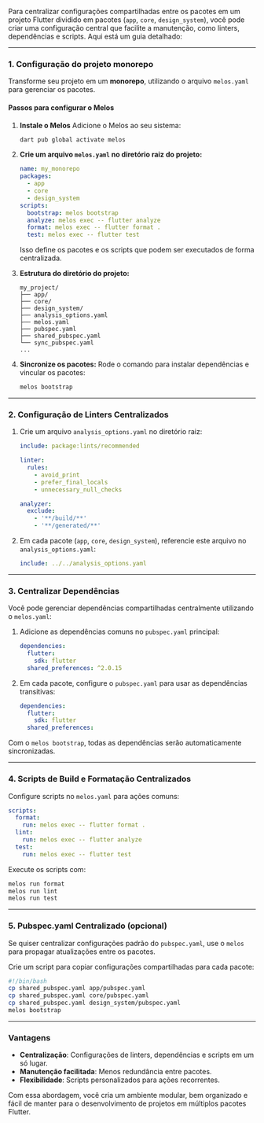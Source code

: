 Para centralizar configurações compartilhadas entre os pacotes em um projeto Flutter dividido em pacotes (`app`, `core`, `design_system`), você pode criar uma configuração central que facilite a manutenção, como linters, dependências e scripts. Aqui está um guia detalhado:

---

### **1. Configuração do projeto monorepo**
Transforme seu projeto em um **monorepo**, utilizando o arquivo `melos.yaml` para gerenciar os pacotes.

#### **Passos para configurar o Melos**
1. **Instale o Melos**
   Adicione o Melos ao seu sistema:
   ```bash
   dart pub global activate melos
   ```

2. **Crie um arquivo `melos.yaml` no diretório raiz do projeto:**
   ```yaml
   name: my_monorepo
   packages:
     - app
     - core
     - design_system
   scripts:
     bootstrap: melos bootstrap
     analyze: melos exec -- flutter analyze
     format: melos exec -- flutter format .
     test: melos exec -- flutter test
   ```
   Isso define os pacotes e os scripts que podem ser executados de forma centralizada.

3. **Estrutura do diretório do projeto:**
   ```
   my_project/
   ├── app/
   ├── core/
   ├── design_system/
   ├── analysis_options.yaml
   ├── melos.yaml
   ├── pubspec.yaml
   ├── shared_pubspec.yaml
   └── sync_pubspec.yaml
   ...
   ```

4. **Sincronize os pacotes:**
   Rode o comando para instalar dependências e vincular os pacotes:
   ```bash
   melos bootstrap
   ```

---

### **2. Configuração de Linters Centralizados**
1. Crie um arquivo `analysis_options.yaml` no diretório raiz:
   ```yaml
   include: package:lints/recommended

   linter:
     rules:
       - avoid_print
       - prefer_final_locals
       - unnecessary_null_checks

   analyzer:
     exclude:
       - '**/build/**'
       - '**/generated/**'
   ```

2. Em cada pacote (`app`, `core`, `design_system`), referencie este arquivo no `analysis_options.yaml`:
   ```yaml
   include: ../../analysis_options.yaml
   ```

---

### **3. Centralizar Dependências**
Você pode gerenciar dependências compartilhadas centralmente utilizando o `melos.yaml`:

1. Adicione as dependências comuns no `pubspec.yaml` principal:
   ```yaml
   dependencies:
     flutter:
       sdk: flutter
     shared_preferences: ^2.0.15
   ```

2. Em cada pacote, configure o `pubspec.yaml` para usar as dependências transitivas:
   ```yaml
   dependencies:
     flutter:
       sdk: flutter
     shared_preferences:
   ```

Com o `melos bootstrap`, todas as dependências serão automaticamente sincronizadas.

---

### **4. Scripts de Build e Formatação Centralizados**
Configure scripts no `melos.yaml` para ações comuns:
```yaml
scripts:
  format:
    run: melos exec -- flutter format .
  lint:
    run: melos exec -- flutter analyze
  test:
    run: melos exec -- flutter test
```

Execute os scripts com:
```bash
melos run format
melos run lint
melos run test
```

---

### **5. Pubspec.yaml Centralizado (opcional)**
Se quiser centralizar configurações padrão do `pubspec.yaml`, use o `melos` para propagar atualizações entre os pacotes.

Crie um script para copiar configurações compartilhadas para cada pacote:
```bash
#!/bin/bash
cp shared_pubspec.yaml app/pubspec.yaml
cp shared_pubspec.yaml core/pubspec.yaml
cp shared_pubspec.yaml design_system/pubspec.yaml
melos bootstrap
```

---

### **Vantagens**
- **Centralização**: Configurações de linters, dependências e scripts em um só lugar.
- **Manutenção facilitada**: Menos redundância entre pacotes.
- **Flexibilidade**: Scripts personalizados para ações recorrentes.

Com essa abordagem, você cria um ambiente modular, bem organizado e fácil de manter para o desenvolvimento de projetos em múltiplos pacotes Flutter.
